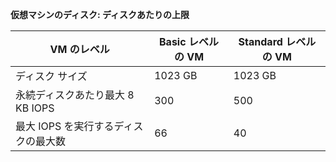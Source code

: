 **仮想マシンのディスク: ディスクあたりの上限**

| VM のレベル | Basic レベルの VM | Standard レベルの VM |
| --- | --- | --- |
| ディスク サイズ |1023 GB |1023 GB |
| 永続ディスクあたり最大 8 KB IOPS |300 |500 |
| 最大 IOPS を実行するディスクの最大数 |66 |40 |



<!--HONumber=Nov16_HO3-->


